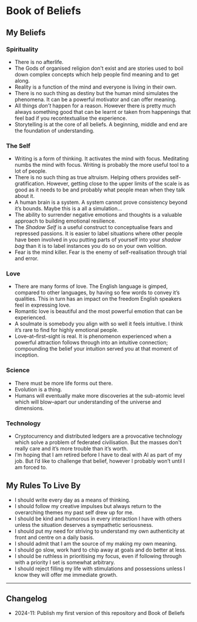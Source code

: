 # Book of Beliefs

## My Beliefs

### Spirituality

- There is no afterlife.
- The Gods of organised religion don't exist and are stories used to boil down complex concepts which help people find meaning and to get along.
- Reality is a function of the mind and everyone is living in their own.
- There is no such thing as destiny but the human mind simulates the phenomena. It can be a powerful motivator and can offer meaning.
- All things _don’t_ happen for a reason. However there is pretty much always something good that can be learnt or taken from happenings that feel bad if you recontextualise the experience.
- Storytelling is at the core of all beliefs. A beginning, middle and end are the foundation of understanding.

### The Self

- Writing is a form of thinking. It activates the mind with focus. Meditating numbs the mind with focus. Writing is probably the more useful tool to a lot of people.
- There is no such thing as true altruism. Helping others provides self-gratification. However, getting close to the upper limits of the scale is as good as it needs to be and probably what people mean when they talk about it.
- A human brain is a system. A system cannot prove consistency beyond it’s bounds. Maybe this is a all a simulation…
- The ability to surrender negative emotions and thoughts is a valuable approach to building emotional resilience.
- The _Shadow Self_ is a useful construct to conceptualise fears and repressed passions. It is easier to label situations where other people have been involved in you putting parts of yourself into your _shadow bag_ than it is to label instances you do so on your own volition.
- Fear is the mind killer. Fear is the enemy of self-realisation through trial and error.

### Love

- There are many forms of love. The English language is gimped, compared to other languages, by having so few words to convey it’s qualities. This in turn has an impact on the freedom English speakers feel in expressing love.
- Romantic love is beautiful and the most powerful emotion that can be experienced.
- A soulmate is somebody you align with so well it feels intuitive. I think it’s rare to find for highly emotional people.
- Love–at–first–sight is real. It is phenomenon experienced when a powerful attraction follows through into an intuitive connection; compounding the belief your intuition served you at that moment of inception.

### Science

- There must be more life forms out there.
- Evolution is a thing.
- Humans will eventually make more discoveries at the sub-atomic level which will blow–apart our understanding of the universe and dimensions.

### Technology

- Cryptocurrency and distributed ledgers are a provocative technology which solve a problem of federated civilisation. But the masses don't really care and it’s more trouble than it’s worth.
- I’m hoping that I am retired before I have to deal with AI as part of my job. But I’d like to challenge that belief, however I probably won’t until I am forced to.

## My Rules To Live By

- I should write every day as a means of thinking.
- I should follow my creative impulses but always return to the overarching themes my past self drew up for me.
- I should be kind and humorous in every interaction I have with others unless the situation deserves a sympathetic seriousness.
- I should put my need for striving to understand my own authenticity at front and centre on a daily basis.
- I should admit that I am the source of my making my own meaning.
- I should go slow, work hard to chip away at goals and do better at less.
- I should be ruthless in prioritising my focus, even if following through with a priority I set is somewhat arbitrary.
- I should reject filling my life with stimulations and possessions unless I know they will offer me immediate growth.

---

## Changelog

- 2024-11: Publish my first version of this repository and Book of Beliefs
